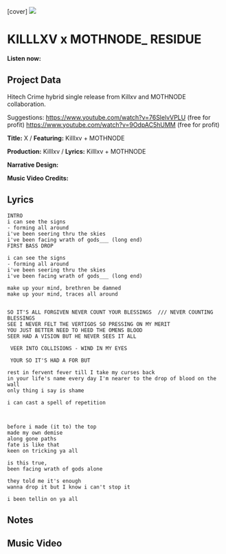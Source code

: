 [cover] ![](57175019_319474918741616_8502199518755923887_n.jpg)

# KILLLXV x MOTHNODE_ RESIDUE

**Listen now:** 

## Project Data

Hitech Crime hybrid single release from Killxv and MOTHNODE collaboration.

Suggestions: https://www.youtube.com/watch?v=76SlelvVPLU (free for profit)
https://www.youtube.com/watch?v=9OdpAC5hUMM (free for profit)

**Title:** X / **Featuring:** Killlxv + MOTHNODE

**Production:** Killlxv / **Lyrics:** Killlxv + MOTHNODE

**Narrative Design:**

**Music Video Credits:**

## Lyrics

```
INTRO
i can see the signs
- forming all around
i've been seering thru the skies
i've been facing wrath of gods___ (long end)
FIRST BASS DROP

i can see the signs
- forming all around
i've been seering thru the skies
i've been facing wrath of gods___ (long end)

make up your mind, brethren be damned
make up your mind, traces all around


SO IT'S ALL FORGIVEN NEVER COUNT YOUR BLESSINGS  /// NEVER COUNTING BLESSINGS
SEE I NEVER FELT THE VERTIGOS SO PRESSING ON MY MERIT
YOU JUST BETTER NEED TO HEED THE OMENS BLOOD 
SEER HAD A VISION BUT HE NEVER SEES IT ALL

 VEER INTO COLLISIONS - WIND IN MY EYES

 YOUR SO IT'S HAD A FOR BUT

rest in fervent fever till I take my curses back
in your life's name every day I'm nearer to the drop of blood on the wall
only thing i say is shame

i can cast a spell of repetition 



before i made (it to) the top
made my own demise
along gone paths
fate is like that
keen on tricking ya all 

is this true,
been facing wrath of gods alone

they told me it's enough
wanna drop it but I know i can't stop it

i been tellin on ya all

```

## Notes

## Music Video
